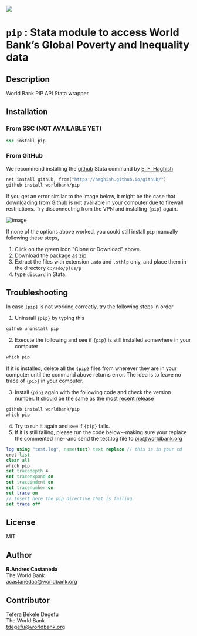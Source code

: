 [![](https://img.shields.io/badge/devel%20version-0.3.9-blue.svg)](https://github.com/worldbank/pip)


# `pip` : Stata module to access World Bank’s Global Poverty and Inequality data


## Description

World Bank PIP API Stata wrapper

## Installation

### From SSC (NOT AVAILABLE YET)

```stata
ssc install pip
```

### From GitHub 

We recommend installing the [github](https://github.com/haghish/github) Stata command by [E. F. Haghish](https://github.com/haghish)

```stata
net install github, from("https://haghish.github.io/github/")
github install worldbank/pip
```

If you get an error similar to the image below, it might be the case that downloading from Github is not available in your computer due to firewall restrictions. Try disconnecting from the VPN and installing `{pip}` again.

![image](https://user-images.githubusercontent.com/35301997/152870576-c10787a8-e271-41ee-8eb0-79d63afacac6.png)

If none of the options above worked, you could still install `pip` manually following these steps, 

1. Click on the green icon "Clone or Download" above. 
2. Download the package as zip. 
3. Extract the files with extension `.ado` and `.sthlp` only, and place them in the directory `c:/ado/plus/p`
4. type `discard` in Stata. 


## Troubleshooting

In case `{pip}` is not working correctly, try the following steps in order

1.	Uninstall `{pip}` by typing this
```stata
github uninstall pip
```

2.	Execute the following and see if `{pip}` is still installed somewhere in your computer
```stata
which pip
```

If it is installed, delete all the `{pip}` files from wherever they are in your computer until the command above returns error. The idea is to leave no trace of  `{pip}` in your computer. 
 
3.	Install `{pip}` again with the following code and check the version number. It should be the same as the most [recent release](https://github.com/worldbank/pip/releases)


```stata
github install worldbank/pip
which pip
```
4.	Try to run it again and see if `{pip}` fails. 
5.	If it is still failing, please run the code below--making sure your replace the commented line--and send the test.log file to [pip@worldbank.org](pip@worldbank.org)

```stata
log using "test.log", name(test) text replace // this is in your cd
cret list
clear all
which pip
set tracedepth 4
set traceexpand on 
set traceindent on 
set tracenumber on
set trace on
// Insert here the pip directive that is failing
set trace off
```

## License

MIT


## Author


**R.Andres Castaneda**  
The World Bank  
acastanedaa@worldbank.org

Contributor
------
Tefera Bekele Degefu   
The World Bank  
tdegefu@worldbank.org
